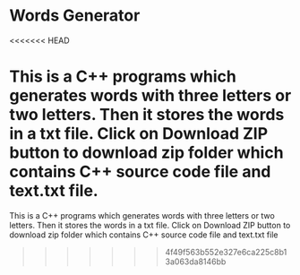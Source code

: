 # Words Generator
<<<<<<< HEAD

This is a C++ programs which generates words with three letters or two letters. Then it stores the words in a txt file. Click on Download ZIP button to download zip folder which contains C++ source code file and text.txt file.
=======
This is a C++ programs which generates words with three letters or two letters. Then it stores the words in a txt file. Click on Download ZIP button to download zip folder which contains C++ source code file and text.txt file
>>>>>>> 4f49f563b552e327e6ca225c8b13a063da8146bb
